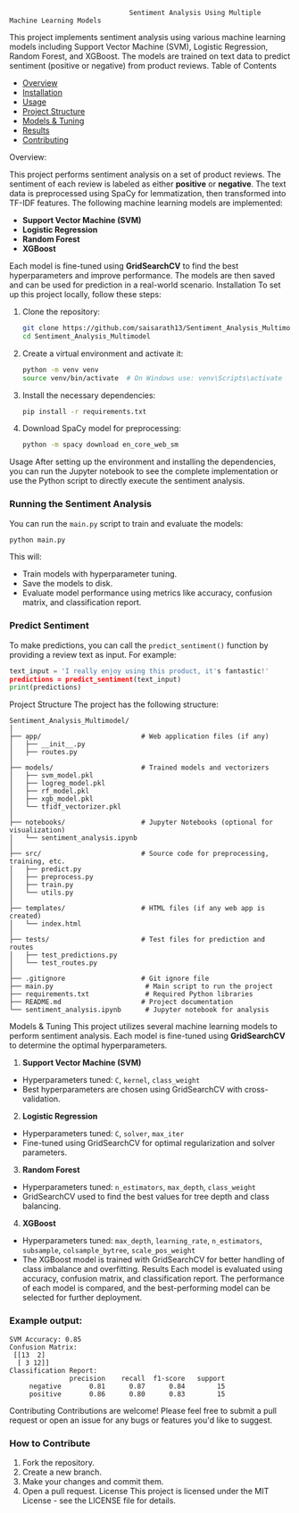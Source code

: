                                   Sentiment Analysis Using Multiple Machine Learning Models

This project implements sentiment analysis using various machine learning models including Support Vector Machine (SVM), Logistic Regression, Random Forest, and XGBoost. The models are trained on text data to predict sentiment (positive or negative) from product reviews.
Table of Contents
- [Overview](#overview)
- [Installation](#installation)
- [Usage](#usage)
- [Project Structure](#project-structure)
- [Models & Tuning](#models--tuning)
- [Results](#results)
- [Contributing](#contributing)

Overview: 

This project performs sentiment analysis on a set of product reviews. The sentiment of each review is labeled as either **positive** or **negative**. The text data is preprocessed using SpaCy for lemmatization, then transformed into TF-IDF features. The following machine learning models are implemented:

- **Support Vector Machine (SVM)**
- **Logistic Regression**
- **Random Forest**
- **XGBoost**

Each model is fine-tuned using **GridSearchCV** to find the best hyperparameters and improve performance. The models are then saved and can be used for prediction in a real-world scenario.
Installation
To set up this project locally, follow these steps:

1. Clone the repository:
   ```bash
   git clone https://github.com/saisarath13/Sentiment_Analysis_Multimodel.git
   cd Sentiment_Analysis_Multimodel
   ```

2. Create a virtual environment and activate it:
   ```bash
   python -m venv venv
   source venv/bin/activate  # On Windows use: venv\Scripts\activate
   ```

3. Install the necessary dependencies:
   ```bash
   pip install -r requirements.txt
   ```

4. Download SpaCy model for preprocessing:
   ```bash
   python -m spacy download en_core_web_sm
   ```
Usage
After setting up the environment and installing the dependencies, you can run the Jupyter notebook to see the complete implementation or use the Python script to directly execute the sentiment analysis.

### Running the Sentiment Analysis
You can run the `main.py` script to train and evaluate the models:
```bash
python main.py
```
This will:
- Train models with hyperparameter tuning.
- Save the models to disk.
- Evaluate model performance using metrics like accuracy, confusion matrix, and classification report.

### Predict Sentiment
To make predictions, you can call the `predict_sentiment()` function by providing a review text as input. For example:
```python
text_input = 'I really enjoy using this product, it's fantastic!'
predictions = predict_sentiment(text_input)
print(predictions)
```
Project Structure
The project has the following structure:

```
Sentiment_Analysis_Multimodel/
│
├── app/                         # Web application files (if any)
│   ├── __init__.py
│   ├── routes.py
│
├── models/                      # Trained models and vectorizers
│   ├── svm_model.pkl
│   ├── logreg_model.pkl
│   ├── rf_model.pkl
│   ├── xgb_model.pkl
│   └── tfidf_vectorizer.pkl
│
├── notebooks/                   # Jupyter Notebooks (optional for visualization)
│   └── sentiment_analysis.ipynb
│
├── src/                         # Source code for preprocessing, training, etc.
│   ├── predict.py
│   ├── preprocess.py
│   ├── train.py
│   └── utils.py
│
├── templates/                   # HTML files (if any web app is created)
│   └── index.html
│
├── tests/                       # Test files for prediction and routes
│   ├── test_predictions.py
│   └── test_routes.py
│
├── .gitignore                   # Git ignore file
├── main.py                       # Main script to run the project
├── requirements.txt              # Required Python libraries
├── README.md                    # Project documentation
└── sentiment_analysis.ipynb      # Jupyter notebook for analysis
```
Models & Tuning
This project utilizes several machine learning models to perform sentiment analysis. Each model is fine-tuned using **GridSearchCV** to determine the optimal hyperparameters.

1. **Support Vector Machine (SVM)**
- Hyperparameters tuned: `C`, `kernel`, `class_weight`
- Best hyperparameters are chosen using GridSearchCV with cross-validation.

2. **Logistic Regression**
- Hyperparameters tuned: `C`, `solver`, `max_iter`
- Fine-tuned using GridSearchCV for optimal regularization and solver parameters.

3. **Random Forest**
- Hyperparameters tuned: `n_estimators`, `max_depth`, `class_weight`
- GridSearchCV used to find the best values for tree depth and class balancing.

4. **XGBoost**
- Hyperparameters tuned: `max_depth`, `learning_rate`, `n_estimators`, `subsample`, `colsample_bytree`, `scale_pos_weight`
- The XGBoost model is trained with GridSearchCV for better handling of class imbalance and overfitting.
Results
Each model is evaluated using accuracy, confusion matrix, and classification report. The performance of each model is compared, and the best-performing model can be selected for further deployment.

### Example output:
```
SVM Accuracy: 0.85
Confusion Matrix:
 [[13  2]
  [ 3 12]]
Classification Report:
               precision    recall  f1-score   support
     negative       0.81      0.87      0.84        15
     positive       0.86      0.80      0.83        15
```
Contributing
Contributions are welcome! Please feel free to submit a pull request or open an issue for any bugs or features you'd like to suggest.

### How to Contribute
1. Fork the repository.
2. Create a new branch.
3. Make your changes and commit them.
4. Open a pull request.
License
This project is licensed under the MIT License - see the LICENSE file for details.
